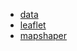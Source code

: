 - [data](https://github.com/tonmcg/County_Level_Election_Results_12-16)
- [leaflet](http://leafletjs.com/reference.html)
- [mapshaper](https://github.com/mbloch/mapshaper/wiki/Command-Reference)
